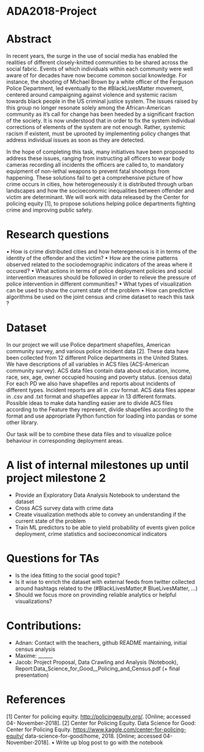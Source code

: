 # ADA2018-Project

# Abstract

In recent years, the surge in the use of social media has enabled the realities of different
closely-knitted communities to be shared across the social fabric. Events of which
individuals within each community were well aware of for decades have now become common
social knowledge. For instance, the shooting of Michael Brown by a white officer
of the Ferguson Police Department, led eventually to the #BlackLivesMatter movement,
centered around campaigning against violence and systemic racism towards black people
in the US criminal justice system. The issues raised by this group no longer resonate
solely among the African-American community as it’s call for change has been heeded by
a significant fraction of the society. It is now understood that in order to fix the system
individual corrections of elements of the system are not enough. Rather, systemic racism
if existent, must be uprooted by implementing policy changes that address individual
issues as soon as they are detected.

In the hope of completing this task, many initiatives have been proposed to address
these issues, ranging from instructing all officers to wear body cameras recording all incidents
the officers are called to, to mandatory equipment of non-lethal weapons to prevent
fatal shootings from happening. These solutions fail to get a comprehensive picture of
how crime occurs in cities, how heterogeneously it is distributed through urban landscapes
and how the socioeconomic inequalities between offender and victim are determinant. We
will work with data released by the Center for policing equity [1], to propose solutions
helping police departments fighting crime and improving public safety.

# Research questions

• How is crime distributed cities and how heteregeneous is it in terms of the identity
of the offender and the victim?
• How are the crime patterns observed related to the sociodemographic indicators of
the areas where it occured?
• What actions in terms of police deployment policies and social intervention measures
should be followed in order to relieve the pressure of police intervention in different
communities?
• What types of visualization can be used to show the current state of the problem
• How can predictive algorithms be used on the joint census and crime dataset to
reach this task ?

# Dataset
In our project we will use Police department shapefiles, American community survey,
and various police incident data [2]. These data have been collected from 12 different
Police departments in the United States. We have descriptions of all variables in ACS
files (ACS-American community survey). ACS data files contain data about education,
income, race, sex, age, owner occupied housing and poverty status. (census data) For
each PD we also have shapefiles and reports about incidents of different types.
Incident reports are all in .csv format.
ACS data files appear in .csv and .txt format and shapefiles appear in 13 different formats.
Possible ideas to make data handling easier are to divide ACS files according to the Feature they represent, divide shapefiles according to the format and use appropriate Python function for loading into pandas or some other library.

Our task will be to combine these
data files and to visualize police behaviour in corresponding deployment areas.

# A list of internal milestones up until project milestone 2

- Provide an Exploratory Data Analysis Notebook to understand the dataset
- Cross ACS survey data with crime data
- Create visualization methods able to convey an understanding if the current state
of the problem
- Train ML predictors to be able to yield probability of events given police deployment,
crime statistics and socioeconomical indicators

# Questions for TAs
- Is the idea fitting to the social good topic?
- Is it wise to enrich the dataset with external feeds from twitter collected around
hashtags related to the (#BlackLivesMatter,# BlueLivesMatter, ...)
- Should we focus more on provinding reliable analytics or helpful visualizations?


# Contributions:
- Adnan: Contact with the teachers, github README mantaining, initial census analysis
- Maxime: ______
- Jacob: Project Proposal, Data Crawling and Analysis (Notebook), Report:Data_Science_for_Good__Policing_and_Census.pdf (+ final presentation)

# References

[1] Center for policing equity. http://policingequity.org/. [Online; accessed 04-
November-2018].
[2] Center for Policing Equity. Data Science for Good: Center for Policing
Equity. https://www.kaggle.com/center-for-policing-equity/
data-science-for-good/home, 2018. [Online; accessed 04-November-2018].
• Write up blog post to go with the notebook
